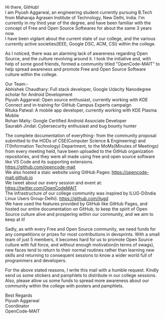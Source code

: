 Hi there, GitHub! <br>
I am Piyush Aggarwal, an engineering student currently pursuing B.Tech from Maharaja Agrasen Institute of Technology, New Delhi, India. I'm currently in my third year of the degree, and have been familiar with the concept of Free and Open Source Softwares for about the same 3 years now. <br>
I have been vigilant about the current state of our college, and the various currently active societies(IEEE, Google DSC, ACM, CSI) within the college. <br>

As I noticed, there was an alarming lack of awareness regarding Open Source, and the culture revolving around it. I took the initiative and, with help of some good friends, formed a community titled "OpenCode-MAIT" to help spread awareness and promote Free and Open Source Software culture within the college.

Our Team:- <br>
Abhishek Chaudhary: Full stack developer, Google Udacity Nanodegree scholar for Android Development <br>
Piyush Aggarwal: Open source enthusiast, currently working with KDE Connect and in-training for GitHub Campus Experts campaign <br>
Rituka Patwal: A mobile app developer, currently working with KDE Plasma Mobile <br>
Rohan Maity: Google Certified Android Associate Developer <br>
Saurabh Jindal: Cybersecurity enthusiast and bug bounty hunter <br>

The complete documentation of everything- from the community proposal submitted to the HODs of CSE(Computer Science & Engineering) and IT(Information Technology) Department, to the MoMs(Minutes of Meetings) from every meeting held, have been uploaded to the GitHub organization repositories, and they were all made using free and open source software like VS Code and its supporting extensions. <br>
https://github.com/opencode-mait <br>
We also hosted a staic website using GitHub Pages: https://opencode-mait.github.io <br>
We tweet about our every session and event at: https://twitter.com/OpenCodeMAIT <br>
The infrastructure of our college community was inspired by ILUG-D(India Linux Users Group-Delhi). https://github.com/ilugd <br>
We have used the features provided by GitHub like GitHub Pages, and hosted our entire documentation on GitHub, to keep the spirit of Open Source culture alive and prospering within our community, and we aim to keep at it!

Sadly, as with every Free and Open Source community, we need funds for any competitions or prizes for most contributions in devsprints. With a small team of just 5 members, it becomes hard for us to promote Open Source culture with full force, and without enough motivation(in terms of swags), new faces tend to return to their normal routines rather than learning new skills and returning to consequent sessions to know a wider world full of programmers and developers.

For the above stated reasons, I write this mail with a humble request. Kindly send us some stickers and pamphlets to distribute in our college sessions. <br>
Also, please allow us some funds to spread more awareness about our community within the college with posters and pamphlets.

Best Regards <br>
Piyush Aggarwal <br>
Coordinator <br>
OpenCode-MAIT
